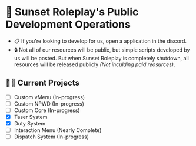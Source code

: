 # 🌆 Sunset Roleplay's Public Development Operations
- 📋&nbsp;If you're looking to develop for us, open a application in the discord.
- 🔒&nbsp;Not all of our resources will be public, but simple scripts developed by us will be posted. But when Sunset Roleplay is completely shutdown, all resources will be released publicly *(Not inculding paid reosurces)*.
## 👷‍♂️ Current Projects
- [ ] Custom vMenu (In-progress)
- [ ] Custom NPWD (In-progress)
- [ ] Custom Core (In-progress)
- [x] Taser System
- [x] Duty System
- [ ] Interaction Menu (Nearly Complete)
- [ ] Dispatch System (In-progress)
